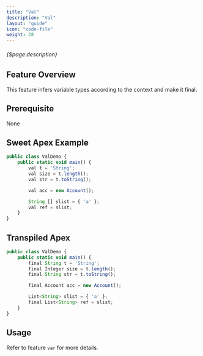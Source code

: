 ```yaml
---
title: "Val"
description: "Val"
layout: "guide"
icon: "code-file"
weight: 28
---
```


###### {$page.description}

<article id="1">

## Feature Overview

This feature infers variable types according to the context and make it final.

</article>

<article id="2">

## Prerequisite

None

</article>

<article id="3">

## Sweet Apex Example

```javascript
public class ValDemo {
    public static void main() {
        val t = 'String';
        val size = t.length();
        val str = t.toString();

        val acc = new Account();

        String [] slist = { 'a' };
        val ref = slist;
    }
}
```

</article>

<article id="4">

## Transpiled Apex

```javascript
public class ValDemo {
    public static void main() {
        final String t = 'String';
        final Integer size = t.length();
        final String str = t.toString();

        final Account acc = new Account();

        List<String> slist = { 'a' };
        final List<String> ref = slist;
    }
}
```

</article>

<article id="5">

## Usage

Refer to feature `var` for more details.

</article>
